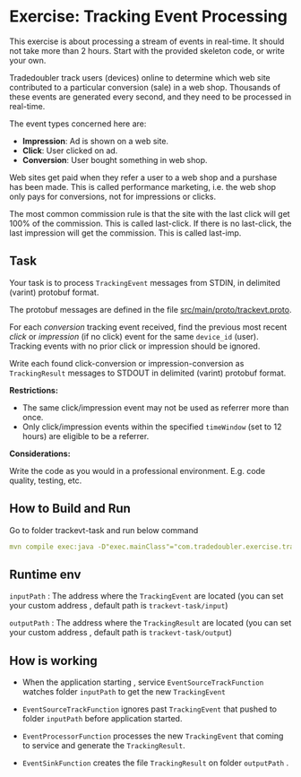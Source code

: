 
# Exercise: Tracking Event Processing

This exercise is about processing a stream of events in real-time. It should not take more than 2 hours. Start with the provided skeleton code, or write your own.

Tradedoubler track users (devices) online to determine which web site contributed to a particular conversion (sale) in a web shop. Thousands of these events are generated every second, and they need to be processed in real-time.

The event types concerned here are:

* __Impression__: Ad is shown on a web site.
* __Click__: User clicked on ad.
* __Conversion__: User bought something in web shop.

Web sites get paid when they refer a user to a web shop and a purshase has been made. This is called performance marketing, i.e. the web shop only pays for conversions, not for impressions or clicks. 

The most common commission rule is that the site with the last click will get 100% of the commission. This is called last-click. If there is no last-click, the last impression will get the commission. This is called last-imp.

## Task

Your task is to process `TrackingEvent` messages from STDIN, in delimited (varint) protobuf format. 

The protobuf messages are defined in the file [src/main/proto/trackevt.proto](src/main/proto/trackevt.proto).

For each _conversion_ tracking event received, find the previous most recent _click_ or _impression_ (if no click) event for the same `device_id` (user). Tracking events with no prior click or impression should be ignored. 

Write each found click-conversion or impression-conversion as `TrackingResult` messages to STDOUT in delimited (varint) protobuf format.

__Restrictions:__

* The same click/impression event may not be used as referrer more than once.
* Only click/impression events within the specified `timeWindow` (set to 12 hours) are eligible to be a referrer.

__Considerations:__

Write the code as you would in a professional environment. E.g. code quality, testing, etc.

## How to Build and Run 
Go to folder trackevt-task and run below command
```yaml
mvn compile exec:java -D"exec.mainClass"="com.tradedoubler.exercise.trackevt.TrackEvtApp" -Dexec.args="-inputPath /home/user/tev/input -outputPath /home/user/tev/outpu"
```
## Runtime env
```inputPath``` : The address where the `TrackingEvent` are located (you can set your custom address , default path is `trackevt-task/input`)

```outputPath``` : The address where the `TrackingResult` are located (you can set your custom address , default path is `trackevt-task/output`)
 

## How is working


* When the application starting , service `EventSourceTrackFunction` watches folder `inputPath` to get the new `TrackingEvent`  

* `EventSourceTrackFunction` ignores past `TrackingEvent` that pushed to folder `inputPath` before application started.

* `EventProcessorFunction`  processes the new `TrackingEvent` that coming to service and generate the `TrackingResult`.

* `EventSinkFunction` creates the file `TrackingResult` on folder `outputPath` . 






